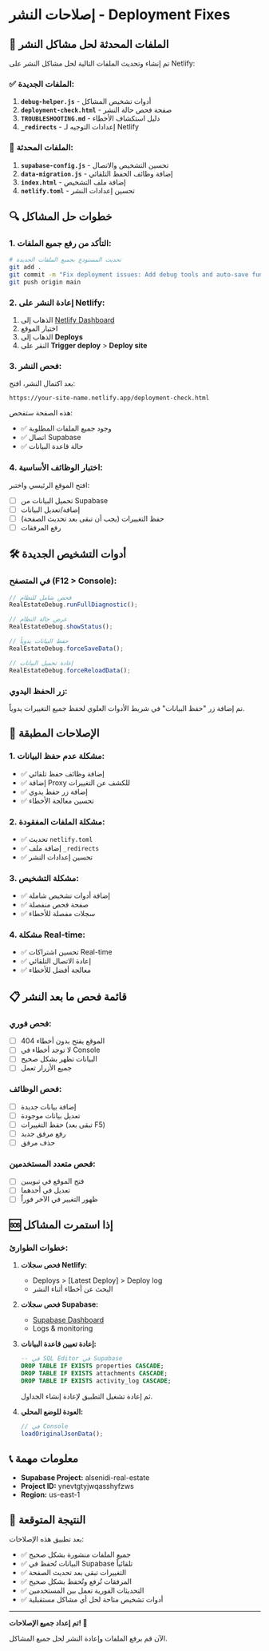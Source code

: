 # إصلاحات النشر - Deployment Fixes

## 🚀 الملفات المحدثة لحل مشاكل النشر

تم إنشاء وتحديث الملفات التالية لحل مشاكل النشر على Netlify:

### ✅ الملفات الجديدة:
1. **`debug-helper.js`** - أدوات تشخيص المشاكل
2. **`deployment-check.html`** - صفحة فحص حالة النشر
3. **`TROUBLESHOOTING.md`** - دليل استكشاف الأخطاء
4. **`_redirects`** - إعدادات التوجيه لـ Netlify

### 🔧 الملفات المحدثة:
1. **`supabase-config.js`** - تحسين التشخيص والاتصال
2. **`data-migration.js`** - إضافة وظائف الحفظ التلقائي
3. **`index.html`** - إضافة ملف التشخيص
4. **`netlify.toml`** - تحسين إعدادات النشر

## 🔍 خطوات حل المشاكل

### 1. التأكد من رفع جميع الملفات:

```bash
# تحديث المستودع بجميع الملفات الجديدة
git add .
git commit -m "Fix deployment issues: Add debug tools and auto-save functionality"
git push origin main
```

### 2. إعادة النشر على Netlify:

1. الذهاب إلى [Netlify Dashboard](https://app.netlify.com)
2. اختيار الموقع
3. الذهاب إلى **Deploys**
4. النقر على **Trigger deploy** > **Deploy site**

### 3. فحص النشر:

بعد اكتمال النشر، افتح:
```
https://your-site-name.netlify.app/deployment-check.html
```

هذه الصفحة ستفحص:
- ✅ وجود جميع الملفات المطلوبة
- ✅ اتصال Supabase
- ✅ حالة قاعدة البيانات

### 4. اختبار الوظائف الأساسية:

افتح الموقع الرئيسي واختبر:
- [ ] تحميل البيانات من Supabase
- [ ] إضافة/تعديل البيانات
- [ ] حفظ التغييرات (يجب أن تبقى بعد تحديث الصفحة)
- [ ] رفع المرفقات

## 🛠️ أدوات التشخيص الجديدة

### في المتصفح (F12 > Console):

```javascript
// فحص شامل للنظام
RealEstateDebug.runFullDiagnostic();

// عرض حالة النظام
RealEstateDebug.showStatus();

// حفظ البيانات يدوياً
RealEstateDebug.forceSaveData();

// إعادة تحميل البيانات
RealEstateDebug.forceReloadData();
```

### زر الحفظ اليدوي:

تم إضافة زر "حفظ البيانات" في شريط الأدوات العلوي لحفظ جميع التغييرات يدوياً.

## 🔧 الإصلاحات المطبقة

### 1. مشكلة عدم حفظ البيانات:
- ✅ إضافة وظائف حفظ تلقائي
- ✅ إضافة Proxy للكشف عن التغييرات
- ✅ إضافة زر حفظ يدوي
- ✅ تحسين معالجة الأخطاء

### 2. مشكلة الملفات المفقودة:
- ✅ تحديث `netlify.toml`
- ✅ إضافة ملف `_redirects`
- ✅ تحسين إعدادات النشر

### 3. مشكلة التشخيص:
- ✅ إضافة أدوات تشخيص شاملة
- ✅ صفحة فحص منفصلة
- ✅ سجلات مفصلة للأخطاء

### 4. مشكلة Real-time:
- ✅ تحسين اشتراكات Real-time
- ✅ إعادة الاتصال التلقائي
- ✅ معالجة أفضل للأخطاء

## 📋 قائمة فحص ما بعد النشر

### فحص فوري:
- [ ] الموقع يفتح بدون أخطاء 404
- [ ] لا توجد أخطاء في Console
- [ ] البيانات تظهر بشكل صحيح
- [ ] جميع الأزرار تعمل

### فحص الوظائف:
- [ ] إضافة بيانات جديدة
- [ ] تعديل بيانات موجودة
- [ ] حفظ التغييرات (تبقى بعد F5)
- [ ] رفع مرفق جديد
- [ ] حذف مرفق

### فحص متعدد المستخدمين:
- [ ] فتح الموقع في تبويبين
- [ ] تعديل في أحدهما
- [ ] ظهور التغيير في الآخر فوراً

## 🆘 إذا استمرت المشاكل

### خطوات الطوارئ:

1. **فحص سجلات Netlify:**
   - Deploys > [Latest Deploy] > Deploy log
   - البحث عن أخطاء أثناء النشر

2. **فحص سجلات Supabase:**
   - [Supabase Dashboard](https://supabase.com/dashboard)
   - Logs & monitoring

3. **إعادة تعيين قاعدة البيانات:**
   ```sql
   -- في SQL Editor في Supabase
   DROP TABLE IF EXISTS properties CASCADE;
   DROP TABLE IF EXISTS attachments CASCADE;
   DROP TABLE IF EXISTS activity_log CASCADE;
   ```
   ثم إعادة تشغيل التطبيق لإعادة إنشاء الجداول.

4. **العودة للوضع المحلي:**
   ```javascript
   // في Console
   loadOriginalJsonData();
   ```

## 📞 معلومات مهمة

- **Supabase Project:** alsenidi-real-estate
- **Project ID:** ynevtgtyjwqasshyfzws
- **Region:** us-east-1

## 🎯 النتيجة المتوقعة

بعد تطبيق هذه الإصلاحات:
- ✅ جميع الملفات منشورة بشكل صحيح
- ✅ البيانات تُحفظ في Supabase تلقائياً
- ✅ التغييرات تبقى بعد تحديث الصفحة
- ✅ المرفقات تُرفع وتُحفظ بشكل صحيح
- ✅ التحديثات الفورية تعمل بين المستخدمين
- ✅ أدوات تشخيص متاحة لحل أي مشاكل مستقبلية

---

**تم إعداد جميع الإصلاحات! 🚀**

الآن قم برفع الملفات وإعادة النشر لحل جميع المشاكل.
